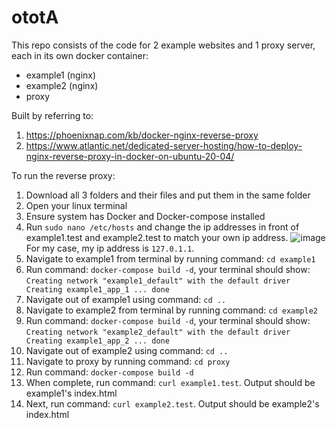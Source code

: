# ototA
This repo consists of the code for 2 example websites and 1 proxy server, each in its own docker container:
  - example1 (nginx)
  - example2 (nginx)
  - proxy

Built by referring to:
1) https://phoenixnap.com/kb/docker-nginx-reverse-proxy
2) https://www.atlantic.net/dedicated-server-hosting/how-to-deploy-nginx-reverse-proxy-in-docker-on-ubuntu-20-04/

To run the reverse proxy:
  1) Download all 3 folders and their files and put them in the same folder
  2) Open your linux terminal
  3) Ensure system has Docker and Docker-compose installed
  4) Run `sudo nano /etc/hosts` and change the ip addresses in front of example1.test and example2.test to match your own ip address. 
![image](https://user-images.githubusercontent.com/59956497/135717115-4dcbc462-e32b-4296-8c4a-33a5ebd2e378.png) For my case, my ip address is `127.0.1.1`.
  5) Navigate to example1 from terminal by running command: `cd example1`
  6) Run command: `docker-compose build -d`, your terminal should show: `Creating network "example1_default" with the default driver
Creating example1_app_1 ... done`
  7) Navigate out of example1 using command: `cd ..`
  8) Navigate to example2 from terminal by running command: `cd example2`
  9) Run command: `docker-compose build -d`, your terminal should show: `Creating network "example2_default" with the default driver
Creating example1_app_2 ... done`
  10) Navigate out of example2 using command: `cd ..`
  11) Navigate to proxy by running command: `cd proxy`
  12) Run command: `docker-compose build -d`
  13) When complete, run command: `curl example1.test`. Output should be example1's index.html
  14) Next, run command: `curl example2.test`. Output should be example2's index.html
